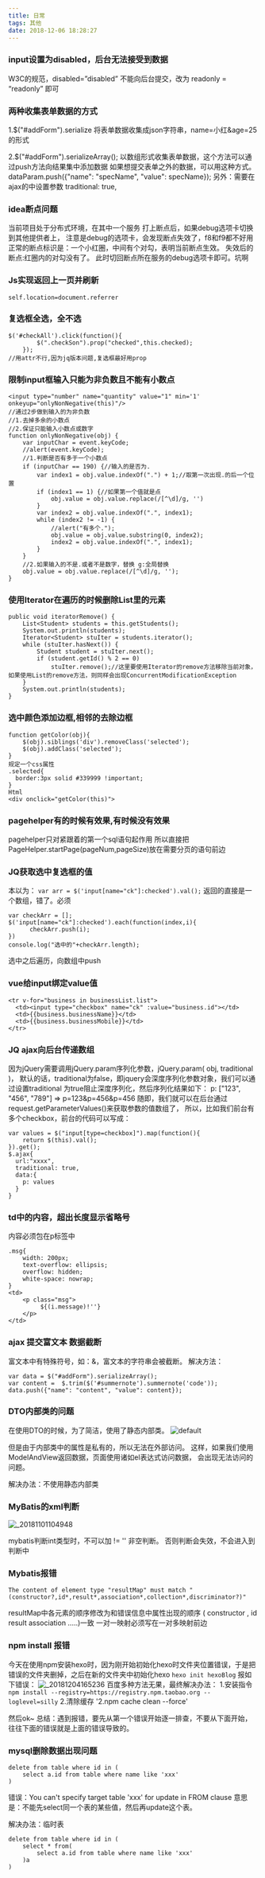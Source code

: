 ```yaml
---
title: 日常
tags: 其他
date: 2018-12-06 18:28:27
---
```


### input设置为disabled，后台无法接受到数据
W3C的规范，disabled=”disabled” 不能向后台提交，改为 readonly = “readonly” 即可

### 两种收集表单数据的方式
1.$("#addForm").serialize
将表单数据收集成json字符串，name=小红&age=25    的形式

2.$("#addForm").serializeArray();
以数组形式收集表单数据，这个方法可以通过push方法向结果集中添加数据
如果想提交表单之外的数据，可以用这种方式。
dataParam.push({"name": "specName", "value": specName});
另外：需要在ajax的中设置参数
traditional: true,

### idea断点问题
当前项目处于分布式环境，在其中一个服务 打上断点后，如果debug选项卡切换到其他提供者上，
注意是debug的选项卡，会发现断点失效了，f8和f9都不好用
正常的断点标识是：一个小红圈，中间有个对勾，表明当前断点生效。
失效后的断点:红圈内的对勾没有了。
此时切回断点所在服务的debug选项卡即可。坑啊

### Js实现返回上一页并刷新
```
self.location=document.referrer
```

### 复选框全选，全不选
```
$('#checkAll').click(function(){ 
	    $(".checkSon").prop("checked",this.checked); 
	});
//用attr不行,因为jq版本问题,复选框最好用prop
```

### 限制input框输入只能为非负数且不能有小数点
```
<input type="number" name="quantity" value="1" min='1' onkeyup="onlyNonNegative(this)"/>
//通过2步做到输入的为非负数
//1.去掉多余的小数点
//2.保证只能输入小数点或数字
function onlyNonNegative(obj) {
    var inputChar = event.keyCode;
    //alert(event.keyCode);
    //1.判断是否有多于一个小数点
    if (inputChar == 190) {//输入的是否为.
        var index1 = obj.value.indexOf(".") + 1;//取第一次出现.的后一个位置
        if (index1 == 1) {//如果第一个值就是点
            obj.value = obj.value.replace(/[^\d]/g, '')
        }
        var index2 = obj.value.indexOf(".", index1);
        while (index2 != -1) {
            //alert("有多个.");
            obj.value = obj.value.substring(0, index2);
            index2 = obj.value.indexOf(".", index1);
        }
    }
    //2.如果输入的不是.或者不是数字，替换 g:全局替换
    obj.value = obj.value.replace(/[^\d]/g, '');
}
```

### 使用Iterator在遍历的时候删除List里的元素
```
public void iteratorRemove() {
	List<Student> students = this.getStudents();
	System.out.println(students);
	Iterator<Student> stuIter = students.iterator();
	while (stuIter.hasNext()) {
		Student student = stuIter.next();
		if (student.getId() % 2 == 0)
			stuIter.remove();//这里要使用Iterator的remove方法移除当前对象，如果使用List的remove方法，则同样会出现ConcurrentModificationException
	}
	System.out.println(students);
}
```

### 选中颜色添加边框,相邻的去除边框
```
function getColor(obj){
	$(obj).siblings('div').removeClass('selected');
	$(obj).addClass('selected');
}
规定一个css属性
.selected{
  border:3px solid #339999 !important;
}	
Html
<div onclick="getColor(this)">

```
### pagehelper有的时候有效果,有时候没有效果
pagehelper只对紧跟着的第一个sql语句起作用
所以直接把PageHelper.startPage(pageNum,pageSize)放在需要分页的语句前边

### JQ获取选中复选框的值
本以为：
`var arr = $('input[name="ck"]:checked').val();`
返回的直接是一个数组，错了。必须
```
var checkArr = [];
$('input[name="ck"]:checked').each(function(index,i){
      checkArr.push(i);
})
console.log("选中的"+checkArr.length);
```
选中之后遍历，向数组中push

### vue给input绑定value值
```
<tr v-for="business in businessList.list">
  <td><input type="checkbox" name="ck" :value="business.id"></td>
  <td>{{business.businessName}}</td>
  <td>{{business.businessMobile}}</td>
</tr>
```

### JQ ajax向后台传递数组
因为jQuery需要调用jQuery.param序列化参数，jQuery.param( obj, traditional )，
默认的话，traditional为false，即jquery会深度序列化参数对象，我们可以通过设置traditional 为true阻止深度序列化，然后序列化结果如下：
p: ["123", "456", "789"]    =>    p=123&p=456&p=456
随即，我们就可以在后台通过request.getParameterValues()来获取参数的值数组了，
所以，比如我们前台有多个checkbox，前台的代码可以写成：
```
var values = $("input[type=checkbox]").map(function(){
	return $(this).val();
}).get();
$.ajax{
  url:"xxxx",
  traditional: true,
  data:{
	p: values 
  }
}
```
### td中的内容，超出长度显示省略号
内容必须包在p标签中
```
.msg{
    width: 200px;
    text-overflow: ellipsis;
    overflow: hidden;
    white-space: nowrap;
}
<td>
    <p class="msg">
         ${(i.message)!''}
    </p>
</td>
```

### ajax 提交富文本 数据截断
富文本中有特殊符号，如：&，富文本的字符串会被截断。
解决方法：
```
var data = $("#addForm").serializeArray();
var content =  $.trim($('#summernote').summernote('code'));
data.push({"name": "content", "value": content});
```

### DTO内部类的问题
在使用DTO的时候，为了简洁，使用了静态内部类。
![default](https://user-images.githubusercontent.com/21356733/47355981-697e0c00-d6f5-11e8-8878-297e0e5cb5fe.png)

但是由于内部类中的属性是私有的，所以无法在外部访问。
这样，如果我们使用ModelAndView返回数据，页面使用诸如el表达式访问数据，
会出现无法访问的问题。

解决办法：不使用静态内部类

### MyBatis的xml判断
![_20181101104948](https://user-images.githubusercontent.com/21356733/47829740-de230b80-ddc3-11e8-8a1a-df6fba37eaae.png)

mybatis判断int类型时，不可以加  != ''  非空判断。
否则判断会失效，不会进入到判断中

### Mybatis报错
`The content of element type "resultMap" must match "(constructor?,id*,result*,association*,collection*,discriminator?)"`

resultMap中各元素的顺序修改为和错误信息中属性出现的顺序
( constructor ,  id   result  association .....)一致
一对一映射必须写在一对多映射前边

### npm install 报错
今天在使用npm安装hexo时，因为刚开始初始化hexo时文件夹位置错误，于是把错误的文件夹删掉，之后在新的文件夹中初始化hexo
`hexo init hexoBlog`
报如下错误：
![_20181204165236](https://user-images.githubusercontent.com/21356733/49430154-40b56000-f7e5-11e8-890e-b4a7574b0382.png)
百度多种方法无果，最终解决办法：
1.安装指令
`npm install --registry=https://registry.npm.taobao.org --loglevel=silly`
2.清除缓存
'2.npm cache clean --force'

然后ok~
总结：遇到报错，要先从第一个错误开始逐一排查，不要从下面开始，往往下面的错误就是上面的错误导致的。

### mysql删除数据出现问题
```
delete from table where id in (
	select a.id from table where name like 'xxx'
)
```
错误：You can't specify target table 'xxx' for update in FROM clause
意思是：不能先select同一个表的某些值，然后再update这个表。

解决办法：临时表
```
delete from table where id in (
	select * from(
		select a.id from table where name like 'xxx'
	)a
)
```
